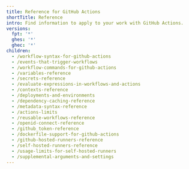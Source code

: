 ```yaml
---
title: Reference for GitHub Actions
shortTitle: Reference
intro: Find information to apply to your work with GitHub Actions.
versions:
  fpt: '*'
  ghes: '*'
  ghec: '*'
children:
  - /workflow-syntax-for-github-actions
  - /events-that-trigger-workflows
  - /workflow-commands-for-github-actions
  - /variables-reference
  - /secrets-reference
  - /evaluate-expressions-in-workflows-and-actions
  - /contexts-reference
  - /deployments-and-environments
  - /dependency-caching-reference
  - /metadata-syntax-reference
  - /actions-limits
  - /reusable-workflows-reference
  - /openid-connect-reference
  - /github_token-reference
  - /dockerfile-support-for-github-actions
  - /github-hosted-runners-reference
  - /self-hosted-runners-reference
  - /usage-limits-for-self-hosted-runners
  - /supplemental-arguments-and-settings
---
```

